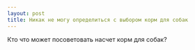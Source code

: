 ```yaml
---
layout: post 
title: Никак не могу определиться с выбором корм для собак 
--- 
```

Кто что может посоветовать насчет корм для собак?